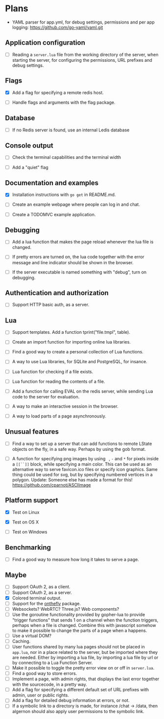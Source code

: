 # Plans

* YAML parser for app.yml, for debug settings, permissions and per app logging:
  https://github.com/go-yaml/yaml.git

Application configuration
-------------------------

- [ ] Reading a `server.lua` file from the working directory of the server, when starting the server, for configuring the permissions, URL prefixes and debug settings.


Flags
-----

- [X] Add a flag for specifying a remote redis host.
- [ ] Handle flags and arguments with the flag package.


Database
--------

- [ ] If no Redis server is found, use an internal Ledis database


Console output
--------------

- [ ] Check the terminal capabilities and the terminal width
- [ ] Add a "quiet" flag


Documentation and examples
--------------------------

- [X] Installation instructions with `go get` in README.md.
- [ ] Create an example webpage where people can log in and chat.
- [ ] Create a TODOMVC example application.


Debugging
---------

- [ ] Add a lua function that makes the page reload whenever the lua file is changed.
- [ ] If pretty errors are turned on, the lua code together with the error message and line indicator should be shown in the browser.
- [ ] If the server executable is named something with "debug", turn on debugging.


Authentication and authorization
--------------------------------

- [ ] Support HTTP basic auth, as a server.


Lua
---
    
- [ ] Support templates. Add a function tprint("file.tmpl", table).
- [ ] Create an import function for importing online lua libraries.
- [ ] Find a good way to create a personal collection of Lua functions.
- [ ] A way to use Lua libraries, for SQLite and PostgreSQL, for insance.
- [ ] Lua function for checking if a file exists.
- [ ] Lua function for reading the contents of a file.
- [ ] Add a function for calling EVAL on the redis server, while sending Lua code to the server for evaluation.
- [ ] A way to make an interactive session in the browser.
- [ ] A way to load parts of a page asynchronously.


Unusual features
----------------

- [ ] Find a way to set up a server that can add functions to remote LState objects on the fly, in a safe way. Perhaps by using the gob format.
- [ ] A function for specifying png images by using ` `, `-` and `*` for pixels inside a `[[``]]` block, while specifying a main color. This can be used as an alternative way to serve favicon.ico files or specify icon graphics. Same thing could be used for svg, but by specifying numbered vertices in a polygon. Update: Someone else has made a format for this! https://github.com/cparnot/ASCIImage


Platform support
----------------

- [X] Test on Linux
- [X] Test on OS X
- [ ] Test on Windows


Benchmarking
------------

- [ ] Find a good way to measure how long it takes to serve a page.


Maybe
-----

- [ ] Support OAuth 2, as a client.
- [ ] Support OAuth 2, as a server.
- [X] Colored terminal output.
- [ ] Support for the [onthefly](https://github.com/xyproto/onthefly) package.
- [ ] Websockets? WebRTC? Three.js? Web components?
- [ ] Use the goroutine functionality provided by gopher-lua to provide "trigger functions" that sends 1 on a channel when the function triggers, perhaps when a file is changed. Combine this with javascript somehow to make it possible to change the parts of a page when a happens.
- [ ] Use a virtual DOM?
- [ ] Caching.
- [ ] User functions shared by many lua pages should not be placed in `app.lua`, nor in a place related to the server, but be imported where they are needed. Either by importing a lua file, by importing a lua file by url or by connecting to a Lua Function Server.
- [ ] Make it possible to toggle the pretty error view on or off in `server.lua`.
- [ ] Find a good way to store errors.
- [ ] Implement a page, with admin rights, that displays the last error together with the sourcecode, in a pretty way.
- [ ] Add a flag for specifying a different default set of URL prefixes with admin, user or public rights.
- [ ] Add a flag for detailed debug information at errors, or not.
- [ ] If a symbolic link to a directory is made, for instance /chat -> /data, then algernon should also apply user permissions to the symbolic link.
